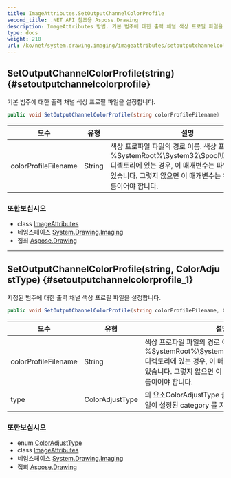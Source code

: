 ```yaml
---
title: ImageAttributes.SetOutputChannelColorProfile
second_title: .NET API 참조용 Aspose.Drawing
description: ImageAttributes 방법. 기본 범주에 대한 출력 채널 색상 프로필 파일을 설정합니다.
type: docs
weight: 210
url: /ko/net/system.drawing.imaging/imageattributes/setoutputchannelcolorprofile/
---
```

## SetOutputChannelColorProfile(string) {#setoutputchannelcolorprofile}

기본 범주에 대한 출력 채널 색상 프로필 파일을 설정합니다.

```csharp
public void SetOutputChannelColorProfile(string colorProfileFilename)
```

| 모수 | 유형 | 설명 |
| --- | --- | --- |
| colorProfileFilename | String | 색상 프로파일 파일의 경로 이름. 색상 프로파일 파일이 %SystemRoot%\System32\Spool\Drivers\Color 디렉토리에 있는 경우, 이 매개변수는 파일 이름일 수 있습니다. 그렇지 않으면 이 매개변수는 완전한 경로 이름이어야 합니다. |

### 또한보십시오

* class [ImageAttributes](../)
* 네임스페이스 [System.Drawing.Imaging](../../imageattributes/)
* 집회 [Aspose.Drawing](../../../)

---

## SetOutputChannelColorProfile(string, ColorAdjustType) {#setoutputchannelcolorprofile_1}

지정된 범주에 대한 출력 채널 색상 프로필 파일을 설정합니다.

```csharp
public void SetOutputChannelColorProfile(string colorProfileFilename, ColorAdjustType type)
```

| 모수 | 유형 | 설명 |
| --- | --- | --- |
| colorProfileFilename | String | 색상 프로파일 파일의 경로 이름. 색상 프로파일 파일이 %SystemRoot%\System32\Spool\Drivers\Color 디렉토리에 있는 경우, 이 매개변수는 파일 이름일 수 있습니다. 그렇지 않으면 이 매개변수는 완전한 경로 이름이어야 합니다. |
| type | ColorAdjustType | 의 요소ColorAdjustType 출력 채널 색상 프로파일 파일이 설정된 category 를 지정합니다. |

### 또한보십시오

* enum [ColorAdjustType](../../coloradjusttype/)
* class [ImageAttributes](../)
* 네임스페이스 [System.Drawing.Imaging](../../imageattributes/)
* 집회 [Aspose.Drawing](../../../)


